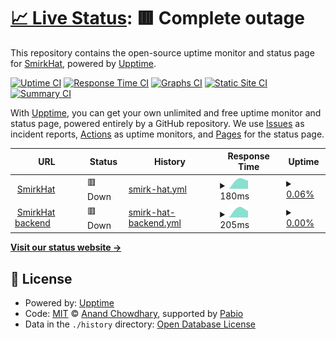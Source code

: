 # [📈 Live Status](https://status.smirkhat.org): <!--live status--> **🟥 Complete outage**

This repository contains the open-source uptime monitor and status page for [SmirkHat](https://smirkhat.org), powered by [Upptime](https://github.com/upptime/upptime).

[![Uptime CI](https://github.com/SmirkHat/smirkhat-upptime/workflows/Uptime%20CI/badge.svg)](https://github.com/SmirkHat/smirkhat-upptime/actions?query=workflow%3A%22Uptime+CI%22)
[![Response Time CI](https://github.com/SmirkHat/smirkhat-upptime/workflows/Response%20Time%20CI/badge.svg)](https://github.com/SmirkHat/smirkhat-upptime/actions?query=workflow%3A%22Response+Time+CI%22)
[![Graphs CI](https://github.com/SmirkHat/smirkhat-upptime/workflows/Graphs%20CI/badge.svg)](https://github.com/SmirkHat/smirkhat-upptime/actions?query=workflow%3A%22Graphs+CI%22)
[![Static Site CI](https://github.com/SmirkHat/smirkhat-upptime/workflows/Static%20Site%20CI/badge.svg)](https://github.com/SmirkHat/smirkhat-upptime/actions?query=workflow%3A%22Static+Site+CI%22)
[![Summary CI](https://github.com/SmirkHat/smirkhat-upptime/workflows/Summary%20CI/badge.svg)](https://github.com/SmirkHat/smirkhat-upptime/actions?query=workflow%3A%22Summary+CI%22)

With [Upptime](https://upptime.js.org), you can get your own unlimited and free uptime monitor and status page, powered entirely by a GitHub repository. We use [Issues](https://github.com/SmirkHat/smirkhat-upptime/issues) as incident reports, [Actions](https://github.com/SmirkHat/smirkhat-upptime/actions) as uptime monitors, and [Pages](https://status.smirkhat.org) for the status page.

<!--start: status pages-->
<!-- This summary is generated by Upptime (https://github.com/upptime/upptime) -->
<!-- Do not edit this manually, your changes will be overwritten -->
<!-- prettier-ignore -->
| URL | Status | History | Response Time | Uptime |
| --- | ------ | ------- | ------------- | ------ |
| <img alt="" src="https://icons.duckduckgo.com/ip3/smirkhat.org.ico" height="13"> [SmirkHat](https://smirkhat.org) | 🟥 Down | [smirk-hat.yml](https://github.com/SmirkHat/smirkhat-upptime/commits/HEAD/history/smirk-hat.yml) | <details><summary><img alt="Response time graph" src="./graphs/smirk-hat/response-time-week.png" height="20"> 180ms</summary><br><a href="https://status.smirkhat.org/history/smirk-hat"><img alt="Response time 180" src="https://img.shields.io/endpoint?url=https%3A%2F%2Fraw.githubusercontent.com%2FSmirkHat%2Fsmirkhat-upptime%2FHEAD%2Fapi%2Fsmirk-hat%2Fresponse-time.json"></a><br><a href="https://status.smirkhat.org/history/smirk-hat"><img alt="24-hour response time 180" src="https://img.shields.io/endpoint?url=https%3A%2F%2Fraw.githubusercontent.com%2FSmirkHat%2Fsmirkhat-upptime%2FHEAD%2Fapi%2Fsmirk-hat%2Fresponse-time-day.json"></a><br><a href="https://status.smirkhat.org/history/smirk-hat"><img alt="7-day response time 180" src="https://img.shields.io/endpoint?url=https%3A%2F%2Fraw.githubusercontent.com%2FSmirkHat%2Fsmirkhat-upptime%2FHEAD%2Fapi%2Fsmirk-hat%2Fresponse-time-week.json"></a><br><a href="https://status.smirkhat.org/history/smirk-hat"><img alt="30-day response time 180" src="https://img.shields.io/endpoint?url=https%3A%2F%2Fraw.githubusercontent.com%2FSmirkHat%2Fsmirkhat-upptime%2FHEAD%2Fapi%2Fsmirk-hat%2Fresponse-time-month.json"></a><br><a href="https://status.smirkhat.org/history/smirk-hat"><img alt="1-year response time 180" src="https://img.shields.io/endpoint?url=https%3A%2F%2Fraw.githubusercontent.com%2FSmirkHat%2Fsmirkhat-upptime%2FHEAD%2Fapi%2Fsmirk-hat%2Fresponse-time-year.json"></a></details> | <details><summary><a href="https://status.smirkhat.org/history/smirk-hat">0.06%</a></summary><a href="https://status.smirkhat.org/history/smirk-hat"><img alt="All-time uptime 0.06%" src="https://img.shields.io/endpoint?url=https%3A%2F%2Fraw.githubusercontent.com%2FSmirkHat%2Fsmirkhat-upptime%2FHEAD%2Fapi%2Fsmirk-hat%2Fuptime.json"></a><br><a href="https://status.smirkhat.org/history/smirk-hat"><img alt="24-hour uptime 0.06%" src="https://img.shields.io/endpoint?url=https%3A%2F%2Fraw.githubusercontent.com%2FSmirkHat%2Fsmirkhat-upptime%2FHEAD%2Fapi%2Fsmirk-hat%2Fuptime-day.json"></a><br><a href="https://status.smirkhat.org/history/smirk-hat"><img alt="7-day uptime 0.06%" src="https://img.shields.io/endpoint?url=https%3A%2F%2Fraw.githubusercontent.com%2FSmirkHat%2Fsmirkhat-upptime%2FHEAD%2Fapi%2Fsmirk-hat%2Fuptime-week.json"></a><br><a href="https://status.smirkhat.org/history/smirk-hat"><img alt="30-day uptime 0.06%" src="https://img.shields.io/endpoint?url=https%3A%2F%2Fraw.githubusercontent.com%2FSmirkHat%2Fsmirkhat-upptime%2FHEAD%2Fapi%2Fsmirk-hat%2Fuptime-month.json"></a><br><a href="https://status.smirkhat.org/history/smirk-hat"><img alt="1-year uptime 0.06%" src="https://img.shields.io/endpoint?url=https%3A%2F%2Fraw.githubusercontent.com%2FSmirkHat%2Fsmirkhat-upptime%2FHEAD%2Fapi%2Fsmirk-hat%2Fuptime-year.json"></a></details>
| <img alt="" src="https://icons.duckduckgo.com/ip3/pb.smirkhat.org.ico" height="13"> [SmirkHat backend](https://pb.smirkhat.org/_/) | 🟥 Down | [smirk-hat-backend.yml](https://github.com/SmirkHat/smirkhat-upptime/commits/HEAD/history/smirk-hat-backend.yml) | <details><summary><img alt="Response time graph" src="./graphs/smirk-hat-backend/response-time-week.png" height="20"> 205ms</summary><br><a href="https://status.smirkhat.org/history/smirk-hat-backend"><img alt="Response time 205" src="https://img.shields.io/endpoint?url=https%3A%2F%2Fraw.githubusercontent.com%2FSmirkHat%2Fsmirkhat-upptime%2FHEAD%2Fapi%2Fsmirk-hat-backend%2Fresponse-time.json"></a><br><a href="https://status.smirkhat.org/history/smirk-hat-backend"><img alt="24-hour response time 205" src="https://img.shields.io/endpoint?url=https%3A%2F%2Fraw.githubusercontent.com%2FSmirkHat%2Fsmirkhat-upptime%2FHEAD%2Fapi%2Fsmirk-hat-backend%2Fresponse-time-day.json"></a><br><a href="https://status.smirkhat.org/history/smirk-hat-backend"><img alt="7-day response time 205" src="https://img.shields.io/endpoint?url=https%3A%2F%2Fraw.githubusercontent.com%2FSmirkHat%2Fsmirkhat-upptime%2FHEAD%2Fapi%2Fsmirk-hat-backend%2Fresponse-time-week.json"></a><br><a href="https://status.smirkhat.org/history/smirk-hat-backend"><img alt="30-day response time 205" src="https://img.shields.io/endpoint?url=https%3A%2F%2Fraw.githubusercontent.com%2FSmirkHat%2Fsmirkhat-upptime%2FHEAD%2Fapi%2Fsmirk-hat-backend%2Fresponse-time-month.json"></a><br><a href="https://status.smirkhat.org/history/smirk-hat-backend"><img alt="1-year response time 205" src="https://img.shields.io/endpoint?url=https%3A%2F%2Fraw.githubusercontent.com%2FSmirkHat%2Fsmirkhat-upptime%2FHEAD%2Fapi%2Fsmirk-hat-backend%2Fresponse-time-year.json"></a></details> | <details><summary><a href="https://status.smirkhat.org/history/smirk-hat-backend">0.00%</a></summary><a href="https://status.smirkhat.org/history/smirk-hat-backend"><img alt="All-time uptime 0.00%" src="https://img.shields.io/endpoint?url=https%3A%2F%2Fraw.githubusercontent.com%2FSmirkHat%2Fsmirkhat-upptime%2FHEAD%2Fapi%2Fsmirk-hat-backend%2Fuptime.json"></a><br><a href="https://status.smirkhat.org/history/smirk-hat-backend"><img alt="24-hour uptime 0.00%" src="https://img.shields.io/endpoint?url=https%3A%2F%2Fraw.githubusercontent.com%2FSmirkHat%2Fsmirkhat-upptime%2FHEAD%2Fapi%2Fsmirk-hat-backend%2Fuptime-day.json"></a><br><a href="https://status.smirkhat.org/history/smirk-hat-backend"><img alt="7-day uptime 0.00%" src="https://img.shields.io/endpoint?url=https%3A%2F%2Fraw.githubusercontent.com%2FSmirkHat%2Fsmirkhat-upptime%2FHEAD%2Fapi%2Fsmirk-hat-backend%2Fuptime-week.json"></a><br><a href="https://status.smirkhat.org/history/smirk-hat-backend"><img alt="30-day uptime 0.00%" src="https://img.shields.io/endpoint?url=https%3A%2F%2Fraw.githubusercontent.com%2FSmirkHat%2Fsmirkhat-upptime%2FHEAD%2Fapi%2Fsmirk-hat-backend%2Fuptime-month.json"></a><br><a href="https://status.smirkhat.org/history/smirk-hat-backend"><img alt="1-year uptime 0.00%" src="https://img.shields.io/endpoint?url=https%3A%2F%2Fraw.githubusercontent.com%2FSmirkHat%2Fsmirkhat-upptime%2FHEAD%2Fapi%2Fsmirk-hat-backend%2Fuptime-year.json"></a></details>

<!--end: status pages-->

[**Visit our status website →**](https://status.smirkhat.org)

## 📄 License

- Powered by: [Upptime](https://github.com/upptime/upptime)
- Code: [MIT](./LICENSE) © [Anand Chowdhary](https://anandchowdhary.com), supported by [Pabio](https://pabio.com)
- Data in the `./history` directory: [Open Database License](https://opendatacommons.org/licenses/odbl/1-0/)
